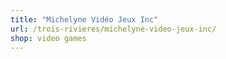```yaml
---
title: "Michelyne Vidéo Jeux Inc"
url: /trois-rivieres/michelyne-video-jeux-inc/
shop: video games
---
```

